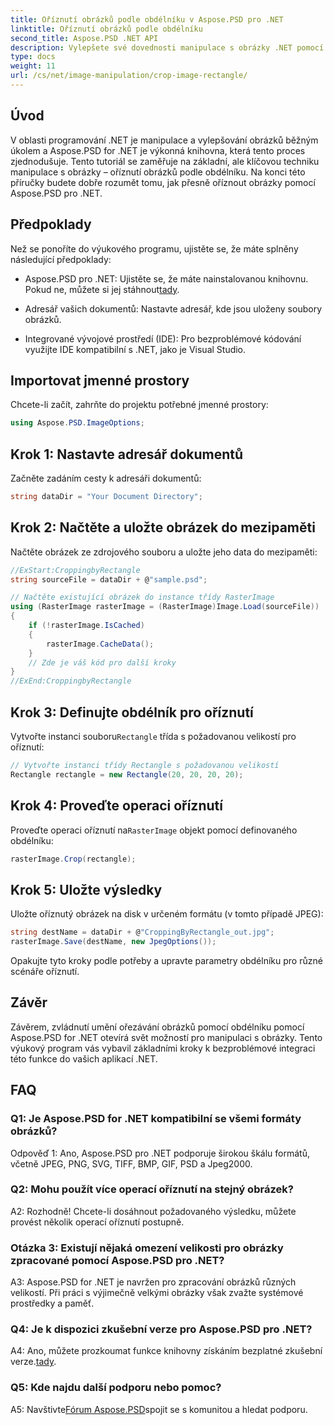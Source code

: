 ```yaml
---
title: Oříznutí obrázků podle obdélníku v Aspose.PSD pro .NET
linktitle: Oříznutí obrázků podle obdélníku
second_title: Aspose.PSD .NET API
description: Vylepšete své dovednosti manipulace s obrázky .NET pomocí Aspose.PSD. Naučte se krok za krokem ořezávání obrázků pomocí obdélníků pro přesnost.
type: docs
weight: 11
url: /cs/net/image-manipulation/crop-image-rectangle/
---
```

## Úvod

V oblasti programování .NET je manipulace a vylepšování obrázků běžným úkolem a Aspose.PSD for .NET je výkonná knihovna, která tento proces zjednodušuje. Tento tutoriál se zaměřuje na základní, ale klíčovou techniku manipulace s obrázky – oříznutí obrázků podle obdélníku. Na konci této příručky budete dobře rozumět tomu, jak přesně oříznout obrázky pomocí Aspose.PSD pro .NET.

## Předpoklady

Než se ponoříte do výukového programu, ujistěte se, že máte splněny následující předpoklady:

-  Aspose.PSD pro .NET: Ujistěte se, že máte nainstalovanou knihovnu. Pokud ne, můžete si jej stáhnout[tady](https://releases.aspose.com/psd/net/).

- Adresář vašich dokumentů: Nastavte adresář, kde jsou uloženy soubory obrázků.

- Integrované vývojové prostředí (IDE): Pro bezproblémové kódování využijte IDE kompatibilní s .NET, jako je Visual Studio.

## Importovat jmenné prostory

Chcete-li začít, zahrňte do projektu potřebné jmenné prostory:

```csharp
using Aspose.PSD.ImageOptions;
```

## Krok 1: Nastavte adresář dokumentů

Začněte zadáním cesty k adresáři dokumentů:

```csharp
string dataDir = "Your Document Directory";
```

## Krok 2: Načtěte a uložte obrázek do mezipaměti

Načtěte obrázek ze zdrojového souboru a uložte jeho data do mezipaměti:

```csharp
//ExStart:CroppingbyRectangle
string sourceFile = dataDir + @"sample.psd";

// Načtěte existující obrázek do instance třídy RasterImage
using (RasterImage rasterImage = (RasterImage)Image.Load(sourceFile))
{
    if (!rasterImage.IsCached)
    {
        rasterImage.CacheData();
    }
    // Zde je váš kód pro další kroky
}
//ExEnd:CroppingbyRectangle
```

## Krok 3: Definujte obdélník pro oříznutí

 Vytvořte instanci souboru`Rectangle` třída s požadovanou velikostí pro oříznutí:

```csharp
// Vytvořte instanci třídy Rectangle s požadovanou velikostí
Rectangle rectangle = new Rectangle(20, 20, 20, 20);
```

## Krok 4: Proveďte operaci oříznutí

 Proveďte operaci oříznutí na`RasterImage` objekt pomocí definovaného obdélníku:

```csharp
rasterImage.Crop(rectangle);
```

## Krok 5: Uložte výsledky

Uložte oříznutý obrázek na disk v určeném formátu (v tomto případě JPEG):

```csharp
string destName = dataDir + @"CroppingByRectangle_out.jpg";
rasterImage.Save(destName, new JpegOptions());
```

Opakujte tyto kroky podle potřeby a upravte parametry obdélníku pro různé scénáře oříznutí.

## Závěr

Závěrem, zvládnutí umění ořezávání obrázků pomocí obdélníku pomocí Aspose.PSD for .NET otevírá svět možností pro manipulaci s obrázky. Tento výukový program vás vybavil základními kroky k bezproblémové integraci této funkce do vašich aplikací .NET.

## FAQ

### Q1: Je Aspose.PSD for .NET kompatibilní se všemi formáty obrázků?

Odpověď 1: Ano, Aspose.PSD pro .NET podporuje širokou škálu formátů, včetně JPEG, PNG, SVG, TIFF, BMP, GIF, PSD a Jpeg2000.

### Q2: Mohu použít více operací oříznutí na stejný obrázek?

A2: Rozhodně! Chcete-li dosáhnout požadovaného výsledku, můžete provést několik operací oříznutí postupně.

### Otázka 3: Existují nějaká omezení velikosti pro obrázky zpracované pomocí Aspose.PSD pro .NET?

A3: Aspose.PSD for .NET je navržen pro zpracování obrázků různých velikostí. Při práci s výjimečně velkými obrázky však zvažte systémové prostředky a paměť.

### Q4: Je k dispozici zkušební verze pro Aspose.PSD pro .NET?

 A4: Ano, můžete prozkoumat funkce knihovny získáním bezplatné zkušební verze.[tady](https://releases.aspose.com/).

### Q5: Kde najdu další podporu nebo pomoc?

 A5: Navštivte[Fórum Aspose.PSD](https://forum.aspose.com/c/psd/34)spojit se s komunitou a hledat podporu.